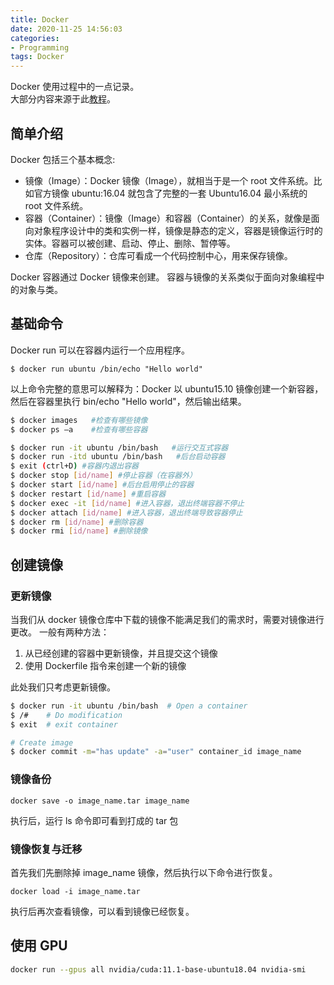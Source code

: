 ```yaml
---
title: Docker
date: 2020-11-25 14:56:03
categories:
- Programming
tags: Docker
---
```


Docker 使用过程中的一点记录。  
大部分内容来源于此[教程](https://www.runoob.com/docker/docker-tutorial.html)。

<!-- more -->

## 简单介绍

Docker 包括三个基本概念:
- 镜像（Image）：Docker 镜像（Image），就相当于是一个 root 文件系统。比如官方镜像 ubuntu:16.04 就包含了完整的一套 Ubuntu16.04 最小系统的 root 文件系统。
- 容器（Container）：镜像（Image）和容器（Container）的关系，就像是面向对象程序设计中的类和实例一样，镜像是静态的定义，容器是镜像运行时的实体。容器可以被创建、启动、停止、删除、暂停等。
- 仓库（Repository）：仓库可看成一个代码控制中心，用来保存镜像。

Docker 容器通过 Docker 镜像来创建。
容器与镜像的关系类似于面向对象编程中的对象与类。

## 基础命令

Docker run 可以在容器内运行一个应用程序。
```
$ docker run ubuntu /bin/echo "Hello world"
```
以上命令完整的意思可以解释为：Docker 以 ubuntu15.10 镜像创建一个新容器，然后在容器里执行 bin/echo "Hello world"，然后输出结果。

``` bash
$ docker images   #检查有哪些镜像
$ docker ps –a    #检查有哪些容器
```

``` bash
$ docker run -it ubuntu /bin/bash   #运行交互式容器
$ docker run -itd ubuntu /bin/bash   #后台启动容器
$ exit (ctrl+D) #容器内退出容器
$ docker stop [id/name] #停止容器（在容器外）
$ docker start [id/name] #后台启用停止的容器
$ docker restart [id/name] #重启容器
$ docker exec -it [id/name] #进入容器，退出终端容器不停止
$ docker attach [id/name] #进入容器，退出终端导致容器停止
$ docker rm [id/name] #删除容器
$ docker rmi [id/name] #删除镜像
```

## 创建镜像

### 更新镜像

当我们从 docker 镜像仓库中下载的镜像不能满足我们的需求时，需要对镜像进行更改。
一般有两种方法：
1. 从已经创建的容器中更新镜像，并且提交这个镜像
2. 使用 Dockerfile 指令来创建一个新的镜像

此处我们只考虑更新镜像。

``` bash
$ docker run -it ubuntu /bin/bash  # Open a container
$ /#    # Do modification
$ exit  # exit container

# Create image
$ docker commit -m="has update" -a="user" container_id image_name 
```

### 镜像备份 

```
docker save -o image_name.tar image_name
```
执行后，运行 ls 命令即可看到打成的 tar 包 

### 镜像恢复与迁移 

首先我们先删除掉 image_name 镜像，然后执行以下命令进行恢复。

```
docker load -i image_name.tar
```
执行后再次查看镜像，可以看到镜像已经恢复。

## 使用 GPU

``` bash
docker run --gpus all nvidia/cuda:11.1-base-ubuntu18.04 nvidia-smi
```